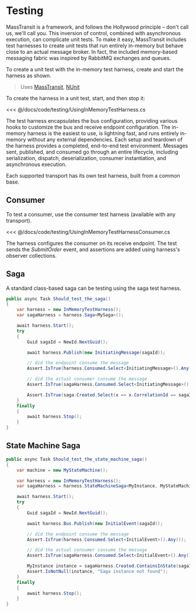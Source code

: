 # Testing

MassTransit is a framework, and follows the Hollywood principle – don't call us, we'll call you. This inversion of control, combined with asynchronous execution, can complicate unit tests. To make it easy, MassTransit includes test harnesses to create unit tests that run entirely in-memory but behave close to an actual message broker. In fact, the included memory-based messaging fabric was inspired by RabbitMQ exchanges and queues.

To create a unit test with the in-memory test harness, create and start the harness as shown.

> Uses [MassTransit](https://nuget.org/packages/MassTransit/),  [NUnit](https://nuget.org/packages/NUnit/)

To create the harness in a unit test, start, and then stop it:

<<< @/docs/code/testing/UsingInMemoryTestHarness.cs

The test harness encapsulates the bus configuration, providing various hooks to customize the bus  and receive endpoint configuration. The in-memory harness is the easiest to use, is lightning fast, and runs entirely in-memory without any external dependencies. Each setup and teardown of the harness provides a completed, end-to-end test environment. Messages sent, published, and consumed go through an entire lifecycle, including serialization, dispatch, deserialization, consumer instantiation, and asynchronous execution.

Each supported transport has its own test harness, built from a common base.

## Consumer

To test a consumer, use the consumer test harness (available with any transport).

<<< @/docs/code/testing/UsingInMemoryTestHarnessConsumer.cs

The harness configures the consumer on its receive endpoint. The test sends the _SubmitOrder_ event, and assertions are added using harness's observer collections.

## Saga

A standard class-based saga can be testing using the saga test harness.

```cs
public async Task Should_test_the_saga()
{
    var harness = new InMemoryTestHarness();
    var sagaHarness = harness.Saga<MySaga>();

    await harness.Start();
    try
    {
        Guid sagaId = NewId.NextGuid();

        await harness.Publish(new InitiatingMessage(sagaId));

        // did the endpoint consume the message
        Assert.IsTrue(harness.Consumed.Select<InitiatingMessage>().Any());

        // did the actual consumer consume the message
        Assert.IsTrue(sagaHarness.Consumed.Select<InitiatingMessage>().Any());

        Assert.IsTrue(saga.Created.Select(x => x.CorrelationId == sagaId).Any());
    }
    finally
    {
        await harness.Stop();
    }
}
```


## State Machine Saga

```cs
public async Task Should_test_the_state_machine_saga()
{
    var machine = new MyStateMachine();

    var harness = new InMemoryTestHarness();
    var sagaHarness = harness.StateMachineSaga<MyInstance, MyStateMachine>(machine);

    await harness.Start();
    try
    {
        Guid sagaId = NewId.NextGuid();

        await harness.Bus.Publish(new InitialEvent(sagaId));

        // did the endpoint consume the message
        Assert.IsTrue(harness.Consumed.Select<InitialEvent>().Any());

        // did the actual consumer consume the message
        Assert.IsTrue(sagaHarness.Consumed.Select<InitialEvent>().Any());

        MyInstance instance = sagaHarness.Created.ContainsInState(sagaId, machine, machine.Active);
        Assert.IsNotNull(instance, "Saga instance not found");
    }
    finally
    {
        await harness.Stop();
    }
}
```
